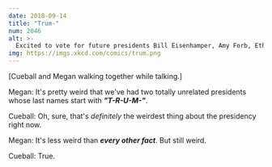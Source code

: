 ```yaml
---
date: 2018-09-14
title: "Trum-"
num: 2046
alt: >-
  Excited to vote for future presidents Bill Eisenhamper, Amy Forb, Ethan Obample, and Abigail Washingtoast.
img: https://imgs.xkcd.com/comics/trum.png
---
```

[Cueball and Megan walking together while talking.]

Megan: It's pretty weird that we've had two totally unrelated presidents whose last names start with ***"T-R-U-M-"***.

Cueball: Oh, sure, that's *definitely* the weirdest thing about the presidency right now.

Megan: It's less weird than ***every other fact***. But still weird.

Cueball: True.